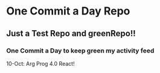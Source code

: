 # One Commit a Day Repo
## Just a Test Repo and greenRepo!!
### One Commit a Day to keep green my activity feed 

10-Oct: Arg Prog 4.0 React!